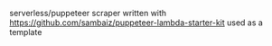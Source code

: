 serverless/puppeteer scraper written with https://github.com/sambaiz/puppeteer-lambda-starter-kit used as a template
